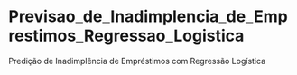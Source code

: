 # Previsao_de_Inadimplencia_de_Emprestimos_Regressao_Logistica
Predição de Inadimplência de Empréstimos com Regressão Logística

